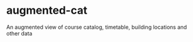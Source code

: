 augmented-cat
=============

An augmented view of course catalog, timetable, building locations and other data
